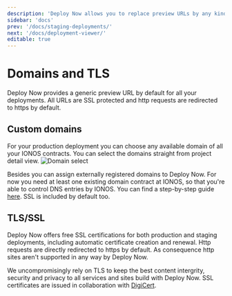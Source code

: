 ```yaml
---
description: 'Deploy Now allows you to replace preview URLs by any kind of custom domain. All domains are automatically SSL secured.'
sidebar: 'docs'
prev: '/docs/staging-deployments/'
next: '/docs/deployment-viewer/'
editable: true
---
```


# Domains and TLS

Deploy Now provides a generic preview URL by default for all your deployments. All URLs are SSL protected and http requests are redirected to https by default.

## Custom domains

For your production deployment you can choose any available domain of all your IONOS contracts. You can select the domains straight from project detail view.
![Domain select](/domain-select.png)

Besides you can assign externally registered domains to Deploy Now. For now you need at least one existing domain contract at IONOS, so that you're able to control DNS entries by IONOS. You can find a step-by-step guide [here](https://www.ionos.com/help/domains/set-up-and-manage-an-external-domain-at-11-ionos/setting-up-an-external-domain-at-11-ionos/). SSL is included by default too. 

## TLS/SSL

Deploy Now offers free SSL certifications for both production and staging deployments, including automatic certificate creation and renewal. Http requests are directly redirected to https by default. As consequence http sites aren't supported in any way by Deploy Now.

We uncompromisingly rely on TLS to keep the best content intergrity, security and privacy to all services and sites build with Deploy Now. SSL certificates are issued in collaboration with [DigiCert](https://www.digicert.com/). 
